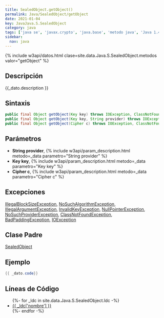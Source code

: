 ```yaml
---
title: SealedObject.getObject()
permalink: Java/SealedObject/getObject
date: 2021-01-04
key: JavaJava.S.SealedObject
category: java
tags: ['java se', 'javax.crypto', 'java.base', 'metodo java', 'Java 1.4']
sidebar: 
  nav: java
---
```


{% include w3api/datos.html clase=site.data.Java.S.SealedObject.metodos valor="getObject" %}

## Descripción
{{_dato.description }}

## Sintaxis
~~~java
public final Object getObject(Key key) throws IOException, ClassNotFoundException, NoSuchAlgorithmException, InvalidKeyException
public final Object getObject(Key key, String provider) throws IOException, ClassNotFoundException, NoSuchAlgorithmException, NoSuchProviderException, InvalidKeyException
public final Object getObject(Cipher c) throws IOException, ClassNotFoundException, IllegalBlockSizeException, BadPaddingException
~~~

## Parámetros
* **String provider**,  {% include w3api/param_description.html metodo=_data parametro="String provider" %}
* **Key key**,  {% include w3api/param_description.html metodo=_data parametro="Key key" %}
* **Cipher c**,  {% include w3api/param_description.html metodo=_data parametro="Cipher c" %}

## Excepciones
[IllegalBlockSizeException](/Java/IllegalBlockSizeException/), [NoSuchAlgorithmException](/Java/NoSuchAlgorithmException/), [IllegalArgumentException](/Java/IllegalArgumentException/), [InvalidKeyException](/Java/InvalidKeyException/), [NullPointerException](/Java/NullPointerException/), [NoSuchProviderException](/Java/NoSuchProviderException/), [ClassNotFoundException](/Java/ClassNotFoundException/), [BadPaddingException](/Java/BadPaddingException/), [IOException](/Java/IOException/)

## Clase Padre
[SealedObject](/Java/SealedObject/)

## Ejemplo
~~~java
{{ _dato.code}}
~~~

## Líneas de Código
<ul>
{%- for _ldc in site.data.Java.S.SealedObject.ldc -%}
   <li>
       <a href="{{_ldc['url'] }}">{{ _ldc['nombre'] }}</a>
   </li>
{%- endfor -%}
</ul>
